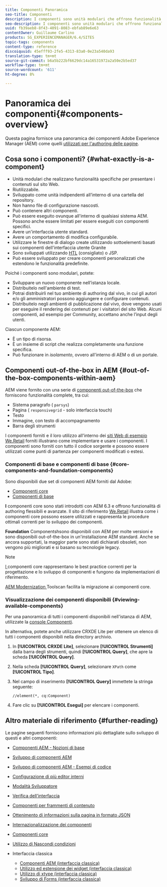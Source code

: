 ```yaml
---
title: Componenti Panoramica
seo-title: Componenti
description: I componenti sono unità modulari che offrono funzionalità specifiche per presentare i contenuti sul sito Web
seo-description: I componenti sono unità modulari che offrono funzionalità specifiche per presentare i contenuti sul sito Web
uuid: fb39aeb8-8f43-4091-8083-ebfab89e6e63
contentOwner: Guillaume Carlino
products: SG_EXPERIENCEMANAGER/6.4/SITES
topic-tags: components
content-type: reference
discoiquuid: 45efff93-2fe5-4313-83a0-0e23a540da93
translation-type: tm+mt
source-git-commit: b6a5b222bf6629dc14a16531972a2a50e2b5ed37
workflow-type: tm+mt
source-wordcount: '611'
ht-degree: 8%

---
```



# Panoramica dei componenti{#components-overview}

Questa pagina fornisce una panoramica dei componenti Adobe Experience Manager (AEM) come quelli [utilizzati per l&#39;authoring delle pagine](/help/sites-authoring/default-components-foundation.md).

## Cosa sono i componenti? {#what-exactly-is-a-component}

* Unità modulari che realizzano funzionalità specifiche per presentare i contenuti sul sito Web.
* Riutilizzabile.
* Sviluppato come unità indipendenti all’interno di una cartella del repository.
* Non hanno file di configurazione nascosti.
* Può contenere altri componenti.
* Può essere eseguito ovunque all&#39;interno di qualsiasi sistema AEM. Possono anche essere limitati per essere eseguiti con componenti specifici.
* Avere un&#39;interfaccia utente standard.
* Avere un comportamento di modifica configurabile.
* Utilizzare le finestre di dialogo create utilizzando sottoelementi basati sui componenti dell&#39;interfaccia utente Granite
* Sono sviluppati utilizzando [HTL](https://helpx.adobe.com/experience-manager/htl/user-guide.html) (consigliato) o JSP.
* Può essere sviluppato per creare componenti personalizzati che estendono le funzionalità predefinite.

Poiché i componenti sono modulari, potete:

* Sviluppare un nuovo componente nell’istanza locale.
* Distribuitelo nell&#39;ambiente di test.
* Potrai distribuirli nel tuo ambiente di authoring dal vivo, in cui gli autori e/o gli amministratori possono aggiungere e configurare contenuti.
* Distribuitelo negli ambienti di pubblicazione dal vivo, dove vengono usati per eseguire il rendering dei contenuti per i visitatori del sito Web. Alcuni componenti, ad esempio per Community, accettano anche l’input degli utenti.

Ciascun componente AEM:

* È un tipo di risorsa.
* È un insieme di script che realizza completamente una funzione specifica.
* Può funzionare in *isolamento*, ovvero all&#39;interno di AEM o di un portale.

## Componenti out-of-the-box in AEM {#out-of-the-box-components-within-aem}

AEM viene fornito con una serie di [componenti out-of-the-box](/help/sites-authoring/default-components.md) che forniscono funzionalità complete, tra cui:

* Sistema paragrafo ( `parsys`)
* Pagina ( `responsivegrid` - solo interfaccia touch)
* Testo
* Immagine, con testo di accompagnamento
* Barra degli strumenti

I componenti forniti e il loro utilizzo all&#39;interno dei [siti Web di esempio We.Retail](/help/sites-developing/we-retail.md) forniti illustrano come implementare e usare i componenti. I componenti sono forniti con tutto il codice sorgente e possono essere utilizzati come punti di partenza per componenti modificati o estesi.

### Componenti di base e componenti di base {#core-components-and-foundation-components}

Sono disponibili due set di  componenti AEM forniti dal Adobe:

* [Componenti core](https://docs.adobe.com/content/help/it-IT/experience-manager-core-components/using/introduction.html)
* [Componenti di base](/help/sites-authoring/default-components-foundation.md)

**I** componenti core sono stati introdotti con AEM 6.3 e offrono funzionalità di authoring flessibili e avanzate. Il sito di riferimento [We.Retail](/help/sites-developing/we-retail.md) illustra come i componenti core possono essere utilizzati e rappresenta le procedure ottimali correnti per lo sviluppo dei componenti.

**Foundation** Componentshsono disponibili con AEM per molte versioni e sono disponibili out-of-the-box in un&#39;installazione AEM standard. Anche se ancora supportati, la maggior parte sono stati dichiarati obsoleti, non vengono più migliorati e si basano su tecnologie legacy.

>[!NOTE]
>
>[I ](https://docs.adobe.com/content/help/en/experience-manager-core-components/using/introduction.html) componenti core rappresentano le best practice correnti per la progettazione e lo sviluppo di componenti e fungono da implementazioni di riferimento.
>
>[AEM Modernization ](modernization-tools.md) Toolscan facilita la migrazione ai componenti core.

### Visualizzazione dei componenti disponibili {#viewing-available-components}

Per una panoramica di tutti i componenti disponibili nell&#39;istanza di AEM, utilizzate la [console Componenti](/help/sites-authoring/default-components-console.md).

In alternativa, potete anche utilizzare CRXDE Lite per ottenere un elenco di tutti i componenti disponibili nella directory archivio.

1. In **[!UICONTROL CRXDE Lite]**, selezionare **[!UICONTROL Strumenti]** dalla barra degli strumenti, quindi **[!UICONTROL Query]**, che apre la scheda **[!UICONTROL Query]**.

1. Nella scheda **[!UICONTROL Query]**, selezionare `XPath` come **[!UICONTROL Tipo]**.

1. Nel campo di inserimento **[!UICONTROL Query]** immettete la stringa seguente:

   `//element(*, cq:Component)`

1. Fare clic su **[!UICONTROL Esegui]** per elencare i componenti.

## Altro materiale di riferimento {#further-reading}

Le pagine seguenti forniscono informazioni più dettagliate sullo sviluppo di questi e altri componenti:

* [Componenti AEM - Nozioni di base](/help/sites-developing/components-basics.md)
* [Sviluppo di componenti AEM](/help/sites-developing/developing-components.md)
* [Sviluppo di componenti AEM - Esempi di codice](/help/sites-developing/developing-components-samples.md)
* [Configurazione di più editor interni](/help/sites-developing/multiple-inplace-editors.md)
* [Modalità Sviluppatore](/help/sites-developing/developer-mode.md)
* [Verifica dell’interfaccia](/help/sites-developing/hobbes.md)
* [Componenti per frammenti di contenuto](/help/sites-developing/components-content-fragments.md)
* [Ottenimento di informazioni sulla pagina in formato JSON](/help/sites-developing/pageinfo.md)
* [Internazionalizzazione dei componenti](/help/sites-developing/i18n.md)
* [Componenti core](https://docs.adobe.com/content/help/en/experience-manager-core-components/using/introduction.html)
* [Utilizzo di Nascondi condizioni](/help/sites-developing/hide-conditions.md)
* Interfaccia classica

   * [Componenti AEM (interfaccia classica)](/help/sites-developing/developing-components-classic.md)
   * [Utilizzo ed estensione dei widget (interfaccia classica)](/help/sites-developing/widgets.md)
   * [Utilizzo di xtype (interfaccia classica)](/help/sites-developing/xtypes.md)
   * [Sviluppo di Forms (interfaccia classica)](/help/sites-developing/developing-forms.md)

